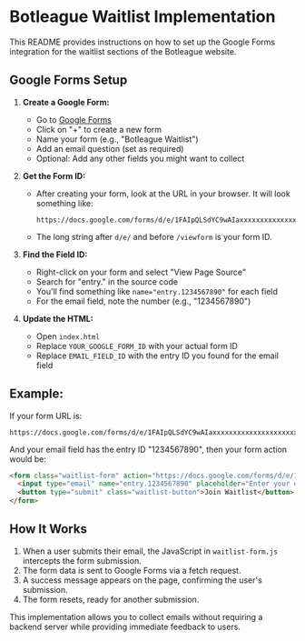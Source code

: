 # Botleague Waitlist Implementation

This README provides instructions on how to set up the Google Forms integration for the waitlist sections of the Botleague website.

## Google Forms Setup

1. **Create a Google Form:**
   - Go to [Google Forms](https://forms.google.com/)
   - Click on "+" to create a new form
   - Name your form (e.g., "Botleague Waitlist")
   - Add an email question (set as required)
   - Optional: Add any other fields you might want to collect

2. **Get the Form ID:**
   - After creating your form, look at the URL in your browser. It will look something like:
     ```
     https://docs.google.com/forms/d/e/1FAIpQLSdYC9wAIaxxxxxxxxxxxxxxxxxxxxx/viewform
     ```
   - The long string after `d/e/` and before `/viewform` is your form ID.

3. **Find the Field ID:**
   - Right-click on your form and select "View Page Source"
   - Search for "entry." in the source code
   - You'll find something like `name="entry.1234567890"` for each field
   - For the email field, note the number (e.g., "1234567890")

4. **Update the HTML:**
   - Open `index.html`
   - Replace `YOUR_GOOGLE_FORM_ID` with your actual form ID
   - Replace `EMAIL_FIELD_ID` with the entry ID you found for the email field

## Example:

If your form URL is:
```
https://docs.google.com/forms/d/e/1FAIpQLSdYC9wAIaxxxxxxxxxxxxxxxxxxxxx/viewform
```

And your email field has the entry ID "1234567890", then your form action would be:
```html
<form class="waitlist-form" action="https://docs.google.com/forms/d/e/1FAIpQLSdYC9wAIaxxxxxxxxxxxxxxxxxxxxx/formResponse" target="_blank" method="POST">
  <input type="email" name="entry.1234567890" placeholder="Enter your email" required class="waitlist-input" />
  <button type="submit" class="waitlist-button">Join Waitlist</button>
</form>
```

## How It Works

1. When a user submits their email, the JavaScript in `waitlist-form.js` intercepts the form submission.
2. The form data is sent to Google Forms via a fetch request.
3. A success message appears on the page, confirming the user's submission.
4. The form resets, ready for another submission.

This implementation allows you to collect emails without requiring a backend server while providing immediate feedback to users. 